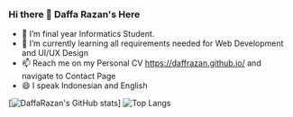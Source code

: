 ### Hi there 👋 Daffa Razan's Here

- 🔭 I’m final year Informatics Student.
- 🌱 I’m currently learning all requirements needed for Web Development and UI/UX Design
- 📫 Reach me on my Personal CV https://daffrazan.github.io/ and navigate to Contact Page
- 😄 I speak Indonesian and English 

[![DaffaRazan's GitHub stats](https://github-readme-stats.vercel.app/api?username=DaffRazan&show_icons=true&theme=dark)]
![Top Langs](https://github-readme-stats.vercel.app/api/top-langs/?username=DaffRazan&theme=radical)
